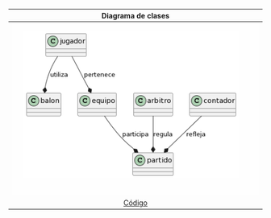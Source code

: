 |Diagrama de clases|
|:-:|
|![Imagen](images/diagramaDeClases.png)|
|[Código](modeloDelDominio.puml)|